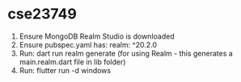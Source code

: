 # cse23749

1)	Ensure MongoDB Realm Studio is downloaded
2)	Ensure pubspec.yaml has: realm: ^20.2.0
3)	Run: dart run realm generate (for using Realm - this generates a main.realm.dart file in lib folder)
4)	Run: flutter run -d windows